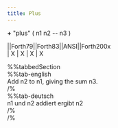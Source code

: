 ```yaml
---
title: Plus
---
```

__+__ "plus" ( n1 n2 -- n3 )  
  
  
  
||Forth79||Forth83||ANSI||Forth200x  
|    X    |   X    |  X  |    X  
  
  
  
%%tabbedSection  
%%tab-english  
Add n2 to n1, giving the sum n3.  
/%  
%%tab-deutsch  
n1 und n2 addiert ergibt n2  
/%  
/%  
